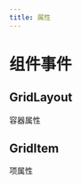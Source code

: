 ```yaml
---
title: 属性
---
```


<b-back-top></b-back-top>

# 组件事件

## GridLayout

容器属性

<grid-layout-events></grid-layout-events>

## GridItem

项属性

<grid-item-events></grid-item-events>

